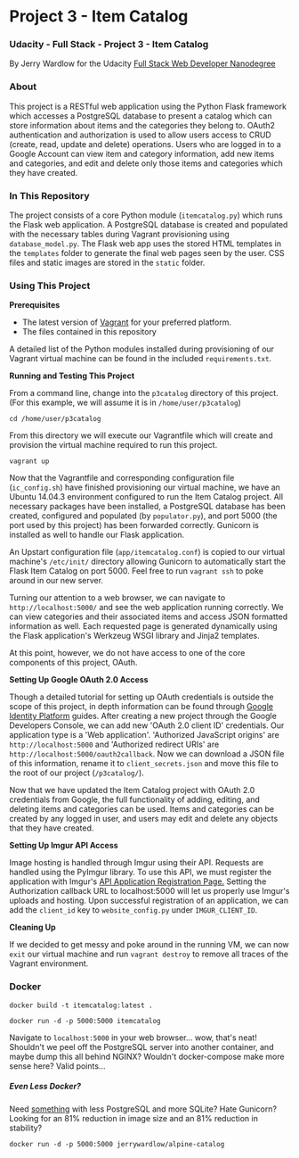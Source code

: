 # Project 3 - Item Catalog
### Udacity - Full Stack - Project 3 - Item Catalog

By Jerry Wardlow for the Udacity [Full Stack Web Developer Nanodegree](https://www.udacity.com/course/full-stack-web-developer-nanodegree--nd004)

### About

This project is a RESTful web application using the Python Flask framework which
accesses a PostgreSQL database to present a catalog which can store information
about items and the categories they belong to. OAuth2 authentication and
authorization is used to allow users access to CRUD (create, read, update and
delete) operations. Users who are logged in to a Google Account can view item
and category information, add new items and categories, and edit and delete
only those items and categories which they have created.

### In This Repository

The project consists of a core Python module (`itemcatalog.py`) which runs the
Flask web application. A PostgreSQL database is created and populated with the
necessary tables during Vagrant provisioning using `database_model.py`. The
Flask web app uses the stored HTML templates in the `templates` folder to
generate the final web pages seen by the user. CSS files and static images are
stored in the `static` folder.

### Using This Project

**Prerequisites**

* The latest version of [Vagrant](https://www.vagrantup.com/downloads.html) for
your preferred platform.
* The files contained in this repository

A detailed list of the Python modules installed during provisioning of our
Vagrant virtual machine can be found in the included `requirements.txt`.

**Running and Testing This Project**

From a command line, change into the `p3catalog` directory of this project. (For
this example, we will assume it is in `/home/user/p3catalog`)

`cd /home/user/p3catalog`

From this directory we will execute our Vagrantfile which will create and
provision the virtual machine required to run this project.

`vagrant up`

Now that the Vagrantfile and corresponding configuration file (`ic_config.sh`)
have finished provisioning our virtual machine, we have an Ubuntu 14.04.3
environment configured to run the Item Catalog project. All necessary packages
have been installed, a PostgreSQL database has been created, configured and
populated (by `populator.py`), and port 5000 (the port used by this project) has
been forwarded correctly. Gunicorn is installed as well to handle our Flask
application.

An Upstart configuration file (`app/itemcatalog.conf`) is copied to our virtual
machine's `/etc/init/` directory allowing Gunicorn to automatically start the
Flask Item Catalog on port 5000. Feel free to run `vagrant ssh` to poke around
in our new server.

Turning our attention to a web browser, we can navigate to
`http://localhost:5000/` and see the web application running correctly. We can
view categories and their associated items and access JSON formatted information
as well. Each requested page is generated dynamically using the Flask
application's Werkzeug WSGI library and Jinja2 templates.

At this point, however, we do not have access to one of the core components of
this project, OAuth.

**Setting Up Google OAuth 2.0 Access**

Though a detailed tutorial for setting up OAuth credentials is outside the scope
of this project, in depth information can be found through [Google Identity
Platform](https://developers.google.com/identity/protocols/OAuth2?hl=en) guides.
After creating a new project through the Google Developers Console, we can
add new 'OAuth 2.0 client ID' credentials. Our application type is a 'Web
application'. 'Authorized JavaScript origins' are `http://localhost:5000` and
'Authorized redirect URIs' are `http://localhost:5000/oauth2callback`. Now we
can download a JSON file of this information, rename it to `client_secrets.json`
and move this file to the root of our project (`/p3catalog/`).

Now that we have updated the Item Catalog project with OAuth 2.0 credentials
from Google, the full functionality of adding, editing, and deleting items and
categories can be used. Items and categories can be created by any logged in
user, and users may edit and delete any objects that they have created.

**Setting Up Imgur API Access**

Image hosting is handled through Imgur using their API. Requests are handled
using the PyImgur library. To use this API, we must register the application
with Imgur's [API Application Registration Page.](https://api.imgur.com/oauth2/addclient)
Setting the Authorization callback URL to localhost:5000 will let us properly
use Imgur's uploads and hosting. Upon successful registration of an application,
we can add the `client_id` key to `website_config.py` under `IMGUR_CLIENT_ID`.

**Cleaning Up**

If we decided to get messy and poke around in the running VM, we can now `exit`
our virtual machine and run `vagrant destroy` to remove all traces of the
Vagrant environment.

### Docker

`docker build -t itemcatalog:latest .`

`docker run -d -p 5000:5000 itemcatalog`

Navigate to `localhost:5000` in your web browser... wow, that's neat! Shouldn't
we peel off the PostgreSQL server into another container, and maybe dump this
all behind NGINX? Wouldn't docker-compose make more sense here? Valid points...

##### Even Less Docker?

Need [something](https://github.com/jerrywardlow/docker-playground/blob/master/alpine-catalog/Dockerfile)
with less PostgreSQL and more SQLite? Hate Gunicorn? Looking for
an 81% reduction in image size and an 81% reduction in stability?

`docker run -d -p 5000:5000 jerrywardlow/alpine-catalog`
